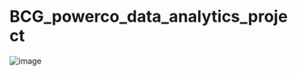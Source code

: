# BCG_powerco_data_analytics_project

![image](https://github.com/user-attachments/assets/64633d96-8589-4a5a-8af8-5695b9953e5a)
